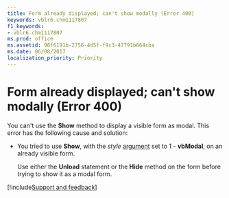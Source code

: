```yaml
---
title: Form already displayed; can't show modally (Error 400)
keywords: vblr6.chm1117807
f1_keywords:
- vblr6.chm1117807
ms.prod: office
ms.assetid: 98f6191b-2756-4d5f-f9c3-47791b664cba
ms.date: 06/08/2017
localization_priority: Priority
---
```



# Form already displayed; can't show modally (Error 400)

You can't use the  **Show** method to display a visible form as modal. This error has the following cause and solution:



- You tried to use  **Show**, with the _style_ [argument](../../Glossary/vbe-glossary.md#argument) set to 1 - **vbModal**, on an already visible form.
    
    Use either the  **Unload** statement or the **Hide** method on the form before trying to show it as a modal form.

[!include[Support and feedback](~/includes/feedback-boilerplate.md)]